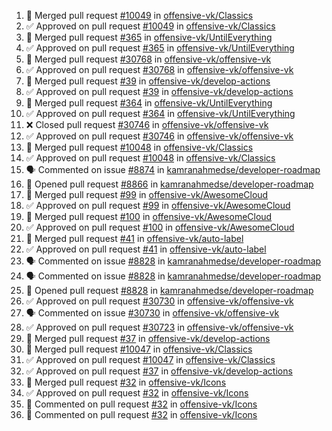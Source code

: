 <!--START_SECTION:activity-->
1. 🎉  Merged pull request [#10049](https://github.com/offensive-vk/Classics/pull/10049) in [offensive-vk/Classics](https://github.com/offensive-vk/Classics)
2. ✅ Approved on pull request [#10049](https://github.com/offensive-vk/Classics/pull/10049) in [offensive-vk/Classics](https://github.com/offensive-vk/Classics)
3. 🎉  Merged pull request [#365](https://github.com/offensive-vk/UntilEverything/pull/365) in [offensive-vk/UntilEverything](https://github.com/offensive-vk/UntilEverything)
4. ✅ Approved on pull request [#365](https://github.com/offensive-vk/UntilEverything/pull/365) in [offensive-vk/UntilEverything](https://github.com/offensive-vk/UntilEverything)
5. 🎉  Merged pull request [#30768](https://github.com/offensive-vk/offensive-vk/pull/30768) in [offensive-vk/offensive-vk](https://github.com/offensive-vk/offensive-vk)
6. ✅ Approved on pull request [#30768](https://github.com/offensive-vk/offensive-vk/pull/30768) in [offensive-vk/offensive-vk](https://github.com/offensive-vk/offensive-vk)
7. 🎉  Merged pull request [#39](https://github.com/offensive-vk/develop-actions/pull/39) in [offensive-vk/develop-actions](https://github.com/offensive-vk/develop-actions)
8. ✅ Approved on pull request [#39](https://github.com/offensive-vk/develop-actions/pull/39) in [offensive-vk/develop-actions](https://github.com/offensive-vk/develop-actions)
9. 🎉  Merged pull request [#364](https://github.com/offensive-vk/UntilEverything/pull/364) in [offensive-vk/UntilEverything](https://github.com/offensive-vk/UntilEverything)
10. ✅ Approved on pull request [#364](https://github.com/offensive-vk/UntilEverything/pull/364) in [offensive-vk/UntilEverything](https://github.com/offensive-vk/UntilEverything)
11. ❌ Closed pull request [#30746](https://github.com/offensive-vk/offensive-vk/pull/30746) in [offensive-vk/offensive-vk](https://github.com/offensive-vk/offensive-vk)
12. ✅ Approved on pull request [#30746](https://github.com/offensive-vk/offensive-vk/pull/30746) in [offensive-vk/offensive-vk](https://github.com/offensive-vk/offensive-vk)
13. 🎉  Merged pull request [#10048](https://github.com/offensive-vk/Classics/pull/10048) in [offensive-vk/Classics](https://github.com/offensive-vk/Classics)
14. ✅ Approved on pull request [#10048](https://github.com/offensive-vk/Classics/pull/10048) in [offensive-vk/Classics](https://github.com/offensive-vk/Classics)
15. 🗣 Commented on issue [#8874](https://github.com/kamranahmedse/developer-roadmap/issues/8874) in [kamranahmedse/developer-roadmap](https://github.com/kamranahmedse/developer-roadmap)
16. 💪 Opened pull request [#8866](https://github.com/kamranahmedse/developer-roadmap/pull/8866) in [kamranahmedse/developer-roadmap](https://github.com/kamranahmedse/developer-roadmap)
17. 🎉  Merged pull request [#99](https://github.com/offensive-vk/AwesomeCloud/pull/99) in [offensive-vk/AwesomeCloud](https://github.com/offensive-vk/AwesomeCloud)
18. ✅ Approved on pull request [#99](https://github.com/offensive-vk/AwesomeCloud/pull/99) in [offensive-vk/AwesomeCloud](https://github.com/offensive-vk/AwesomeCloud)
19. 🎉  Merged pull request [#100](https://github.com/offensive-vk/AwesomeCloud/pull/100) in [offensive-vk/AwesomeCloud](https://github.com/offensive-vk/AwesomeCloud)
20. ✅ Approved on pull request [#100](https://github.com/offensive-vk/AwesomeCloud/pull/100) in [offensive-vk/AwesomeCloud](https://github.com/offensive-vk/AwesomeCloud)
21. 🎉  Merged pull request [#41](https://github.com/offensive-vk/auto-label/pull/41) in [offensive-vk/auto-label](https://github.com/offensive-vk/auto-label)
22. ✅ Approved on pull request [#41](https://github.com/offensive-vk/auto-label/pull/41) in [offensive-vk/auto-label](https://github.com/offensive-vk/auto-label)
23. 🗣 Commented on issue [#8828](https://github.com/kamranahmedse/developer-roadmap/issues/8828) in [kamranahmedse/developer-roadmap](https://github.com/kamranahmedse/developer-roadmap)
24. 🗣 Commented on issue [#8828](https://github.com/kamranahmedse/developer-roadmap/issues/8828) in [kamranahmedse/developer-roadmap](https://github.com/kamranahmedse/developer-roadmap)
25. 💪 Opened pull request [#8828](https://github.com/kamranahmedse/developer-roadmap/pull/8828) in [kamranahmedse/developer-roadmap](https://github.com/kamranahmedse/developer-roadmap)
26. ✅ Approved on pull request [#30730](https://github.com/offensive-vk/offensive-vk/pull/30730) in [offensive-vk/offensive-vk](https://github.com/offensive-vk/offensive-vk)
27. 🗣 Commented on issue [#30730](https://github.com/offensive-vk/offensive-vk/issues/30730) in [offensive-vk/offensive-vk](https://github.com/offensive-vk/offensive-vk)
28. ✅ Approved on pull request [#30723](https://github.com/offensive-vk/offensive-vk/pull/30723) in [offensive-vk/offensive-vk](https://github.com/offensive-vk/offensive-vk)
29. 🎉  Merged pull request [#37](https://github.com/offensive-vk/develop-actions/pull/37) in [offensive-vk/develop-actions](https://github.com/offensive-vk/develop-actions)
30. 🎉  Merged pull request [#10047](https://github.com/offensive-vk/Classics/pull/10047) in [offensive-vk/Classics](https://github.com/offensive-vk/Classics)
31. ✅ Approved on pull request [#10047](https://github.com/offensive-vk/Classics/pull/10047) in [offensive-vk/Classics](https://github.com/offensive-vk/Classics)
32. ✅ Approved on pull request [#37](https://github.com/offensive-vk/develop-actions/pull/37) in [offensive-vk/develop-actions](https://github.com/offensive-vk/develop-actions)
33. 🎉  Merged pull request [#32](https://github.com/offensive-vk/Icons/pull/32) in [offensive-vk/Icons](https://github.com/offensive-vk/Icons)
34. ✅ Approved on pull request [#32](https://github.com/offensive-vk/Icons/pull/32) in [offensive-vk/Icons](https://github.com/offensive-vk/Icons)
35. 💬 Commented on pull request [#32](https://github.com/offensive-vk/Icons/pull/32) in [offensive-vk/Icons](https://github.com/offensive-vk/Icons)
36. 💬 Commented on pull request [#32](https://github.com/offensive-vk/Icons/pull/32) in [offensive-vk/Icons](https://github.com/offensive-vk/Icons)
<!--END_SECTION:activity-->
